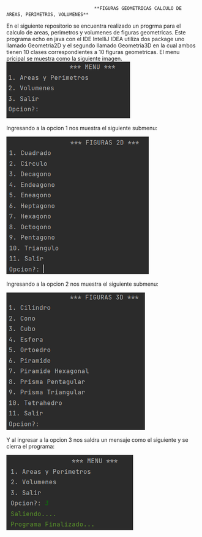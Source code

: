 									**FIGURAS GEOMETRICAS CALCULO DE AREAS, PERIMETROS, VOLUMENES**
En el siguiente repositorio se encuentra realizado un progrma para el calculo de areas, perimetros y volumenes de figuras geometricas.
Este programa echo en java con el IDE IntelliJ IDEA utiliza dos package uno llamado Geometria2D y el segundo llamado Geometria3D en la cual ambos tienen 10 clases correspondientes
a 10 figuras geometricas.
El menu pricipal se muestra como la siguiente imagen.
![Image text](https://github.com/DannyVinueza/figuras1D/blob/7abcb9435e3707685bc20159462191244a007539/MenuFigurasGeometricas.png)

Ingresando a la opcion 1 nos muestra el siguiente submenu: 

![Image text](https://github.com/DannyVinueza/figuras1D/blob/7abcb9435e3707685bc20159462191244a007539/SubMenu1FigurasGeometricas.png)


Ingresando a la opcion 2 nos muestra el siguiente submenu:

![Image text](https://github.com/DannyVinueza/figuras1D/blob/7abcb9435e3707685bc20159462191244a007539/SubMenu2FigurasGeometricas.png)

Y al ingresar a la opcion 3 nos saldra un mensaje como el siguiente y se cierra el programa:

![Image text](https://github.com/DannyVinueza/figuras1D/blob/7abcb9435e3707685bc20159462191244a007539/Menu2FigurasGeometricas.png)
